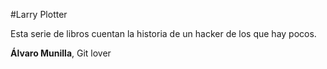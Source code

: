 #Larry Plotter

Esta serie de libros cuentan la historia de un hacker de los que hay pocos.

**Álvaro Munilla**, Git lover